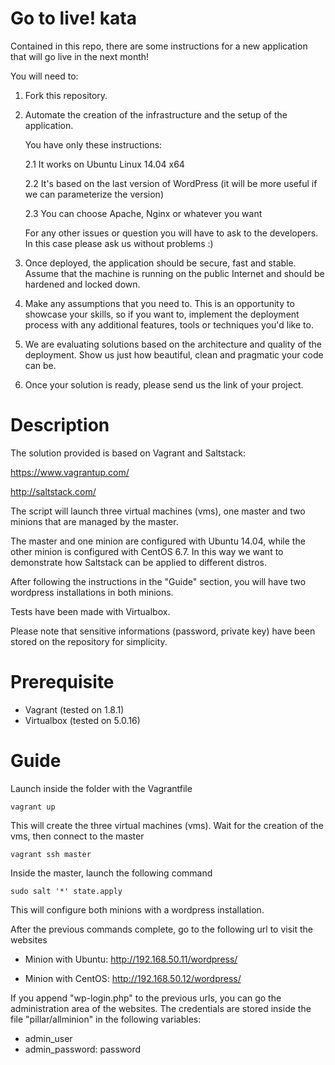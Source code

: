 Go to live! kata
==================================

Contained in this repo, there are some instructions for a new application that will go live in the next month!

You will need to:

1. Fork this repository.

2. Automate the creation of the infrastructure and the setup of the application.

   You have only these instructions:

   2.1 It works on Ubuntu Linux 14.04 x64

   2.2 It's based on the last version of WordPress (it will be more useful if we can parameterize the version)

   2.3 You can choose Apache, Nginx or whatever you want

   For any other issues or question you will have to ask to the developers. In this case please ask us without problems :)

3. Once deployed, the application should be secure, fast and stable. Assume that the machine is running on the public Internet and should be hardened and locked down.

4. Make any assumptions that you need to. This is an opportunity to showcase your skills, so if you want to, implement the deployment process with any additional features, tools or techniques you'd like to.

5. We are evaluating solutions based on the architecture and quality of the deployment. Show us just how beautiful, clean and pragmatic your code can be.

6. Once your solution is ready, please send us the link of your project.

Description
=================================

The solution provided is based on Vagrant and Saltstack:

  https://www.vagrantup.com/

  http://saltstack.com/

The script will launch three virtual machines (vms), one master and two minions that are managed by the master.

The master and one minion are configured with Ubuntu 14.04, while the other minion is configured with CentOS 6.7. In this way we want to demonstrate how Saltstack can be applied to different distros.


After following the instructions in the "Guide" section, you will have two wordpress installations in both minions.

Tests have been made with Virtualbox.

Please note that sensitive informations (password, private key) have been stored on the repository for simplicity.

Prerequisite
=================================

* Vagrant (tested on 1.8.1)
* Virtualbox (tested on 5.0.16)

Guide
=================================

Launch inside the folder with the Vagrantfile

    vagrant up

This will create the three virtual machines (vms). Wait for the creation of the vms, then connect to the master

    vagrant ssh master

Inside the master, launch the following command

    sudo salt '*' state.apply

This will configure both minions with a wordpress installation.

After the previous commands complete, go to the following url to visit the websites

  * Minion with Ubuntu: http://192.168.50.11/wordpress/

  * Minion with CentOS: http://192.168.50.12/wordpress/

If you append "wp-login.php" to the previous urls, you can go the administration area of the websites. The credentials are stored inside the file "pillar/allminion" in the following variables:

  * admin_user
  * admin_password: password
